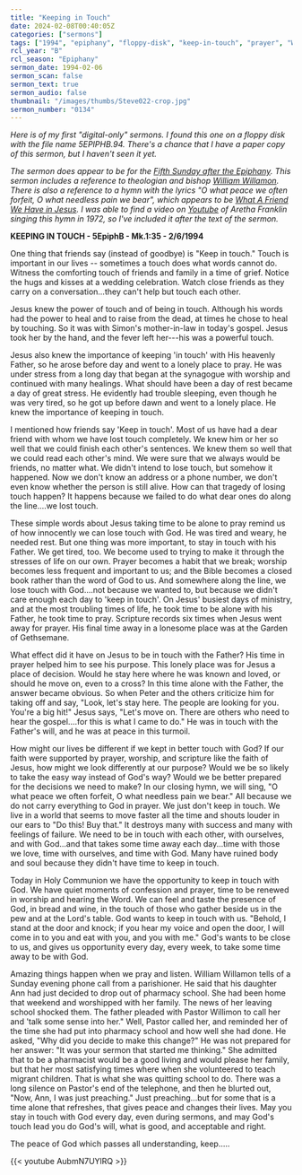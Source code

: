 ```yaml
---
title: "Keeping in Touch"
date: 2024-02-08T00:40:05Z
categories: ["sermons"]
tags: ["1994", "epiphany", "floppy-disk", "keep-in-touch", "prayer", "William-Willamon"]
rcl_year: "B"
rcl_season: "Epiphany"
sermon_date: 1994-02-06
sermon_scan: false
sermon_text: true
sermon_audio: false
thumbnail: "/images/thumbs/Steve022-crop.jpg"
sermon_number: "0134"
---
```


_Here is of my first "digital-only" sermons. I found this one on a floppy disk with the file name 5EPIPHB.94. There's a chance that I have a paper copy of this sermon, but I haven't seen it yet._

<!--more-->

_The sermon does appear to be for the [Fifth Sunday after the Epiphany](https://lectionary.library.vanderbilt.edu/texts/?y=382&z=e&d=18). This sermon includes a reference to theologian and bishop [William Willamon](https://en.wikipedia.org/wiki/William_Henry_Willimon). There is also a reference to a hymn with the lyrics "O what peace we often forfeit, O what needless pain we bear", which appears to be [What A Friend We Have in Jesus](https://hymnary.org/text/what_a_friend_we_have_in_jesus_all_our_s). I was able to find a video on [Youtube](https://youtu.be/AubmN7UYlRQ?si=VZ3LRTAJ5wbq_sA2) of Aretha Franklin singing this hymn in 1972, so I've included it after the text of the sermon._

**KEEPING IN TOUCH - 5EpiphB - Mk.1:35 - 2/6/1994**

One thing that friends say (instead of goodbye) is "Keep in touch."  Touch is important in our lives -- sometimes a touch does what words cannot do.  Witness the comforting touch of friends and family in a time of grief.  Notice the hugs and kisses at a wedding celebration.  Watch close friends as they carry on a conversation...they can't help but touch each other.  

Jesus knew the power of touch and of being in touch.  Although his words had the power to heal and to raise from the dead, at times he chose to heal by touching.  So it was with Simon's mother-in-law in today's gospel.  Jesus took her by the hand, and the fever left her---his was a powerful touch.

Jesus also knew the importance of keeping 'in touch' with His heavenly Father, so he arose before day and went to a lonely place to pray.  He was under stress from a long day that began at the synagogue with worship and continued with many healings.  What should have been a day of rest became a day of great stress.  He evidently had trouble sleeping, even though he was very tired, so he got up before dawn and went to a lonely place.  He knew the importance of keeping in touch.

I mentioned how friends say 'Keep in touch'.  Most of us have had a dear friend with whom we have lost touch completely.  We knew him or her so well that we could finish each other's sentences.  We knew them so well that we could read each other's mind.  We were sure that we always would be friends, no matter what.  We didn't intend to lose touch, but somehow it happened.  Now we don't know an address or a phone number, we don't even know whether the person is still alive.  How can that tragedy of losing touch happen?  It happens because we failed to do what dear ones do along the line....we lost touch.

These simple words about Jesus taking time to be alone to pray remind us of how innocently we can lose touch with God. He was tired and weary, he needed rest.  But one thing was more important, to stay in touch with his Father.  We get tired, too. We become used to trying to make it through the stresses of life on our own.  Prayer becomes a habit that we break; worship becomes less frequent and important to us; and the Bible becomes a closed book rather than the word of God to us.  And somewhere along the line, we lose touch with God....not because we wanted to, but because we didn't care enough each day to 'keep in touch'.  On Jesus' busiest days of ministry, and at the most troubling times of life, he took time to be alone with his Father, he took time to pray.  Scripture records six times when Jesus went away for prayer.  His final time away in a lonesome place was at the Garden of Gethsemane.

What effect did it have on Jesus to be in touch with the Father?  His time in prayer helped him to see his purpose.  This lonely place was for Jesus a place of decision.  Would he stay here where he was known and loved, or should he move on, even to a cross?  In this time alone with the Father, the answer became obvious.  So when Peter and the others criticize him for taking off and say,  "Look, let's stay here.  The people are looking for you. You're a big hit!"  Jesus says, "Let's move on.  There are others who need to hear the gospel....for this is what I came to do."  He was in touch with the Father's will, and he was at peace in this turmoil.

How might our lives be different if we kept in better touch with God?  If our faith were supported by prayer, worship, and scripture like the faith of Jesus, how might we look differently at our purpose?  Would we be so likely to take the easy way instead of God's way?  Would we be better prepared for the decisions we need to make?  In our closing hymn, we will sing, "O what peace we often forfeit, O what needless pain we bear."  All because we do not carry everything to God in prayer.  We just don't keep in touch.  We live in a world that seems to move faster all the time and shouts louder in our ears to "Do this! Buy that."  It destroys many with success and many with feelings of failure.  We need to be in touch with each other, with ourselves, and with God...and that takes some time away each day...time with those we love, time with ourselves, and time with God.  Many have ruined body and soul because they didn't have time to keep in touch.

Today in Holy Communion we have the opportunity to keep in touch with God.  We have quiet moments of confession and prayer, time to be renewed in worship and hearing the Word.  We can feel and taste the presence of God, in bread and wine, in the touch of those who gather beside us in the pew and at the Lord's table.  God wants to keep in touch with us.  "Behold, I stand at the door and knock; if you hear my voice and open the door, I will come in to you and eat with you, and you with me."  God's wants to be close to us, and gives us opportunity every day, every week, to take some time away to be with God.

Amazing things happen when we pray and listen.  William Willamon tells of a Sunday evening phone call from a parishioner.  He said that his daughter Ann had just decided to drop out of pharmacy school.  She had been home that weekend and worshipped  with her family.  The news of her leaving school shocked them.  The father pleaded with Pastor Willimon to call her and 'talk some sense into her."  Well, Pastor called her, and reminded her of the time she had put into pharmacy school and how well she had done. He asked, "Why did you decide to make this change?"  He was not prepared for her answer: "It was your sermon that started me thinking."  She admitted that to be a pharmacist would be a good living and would please her family, but that her most satisfying times where when she volunteered to teach migrant children. That is what she was quitting school to do.  There was a long silence on Pastor's end of the telephone, and then he blurted out, "Now, Ann, I was just preaching."  Just preaching...but for some that is a time alone that refreshes, that gives peace and changes their lives.  May you stay in touch with God every day, even during sermons, and may God's touch lead you do God's will, what is good, and acceptable and right.

The peace of God which passes all understanding, keep.....

{{< youtube AubmN7UYlRQ >}}